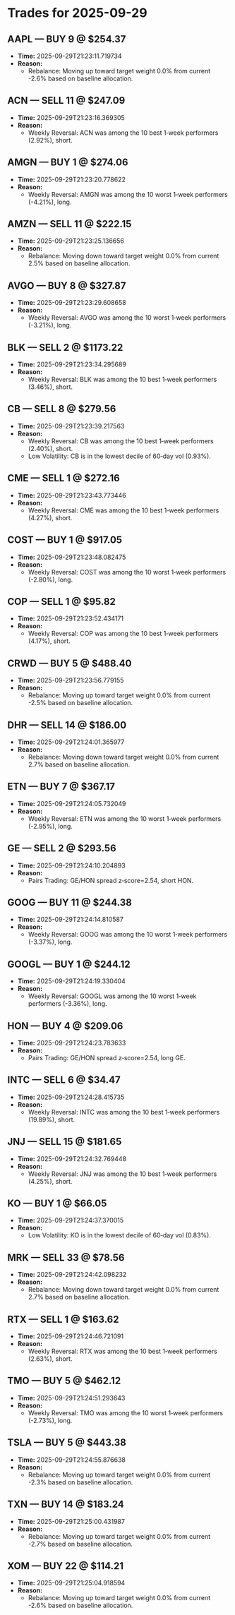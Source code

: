 # Trades for 2025-09-29

## AAPL — BUY 9 @ $254.37
- **Time:** 2025-09-29T21:23:11.719734
- **Reason:**
  - Rebalance: Moving up toward target weight 0.0% from current -2.6% based on baseline allocation.

## ACN — SELL 11 @ $247.09
- **Time:** 2025-09-29T21:23:16.369305
- **Reason:**
  - Weekly Reversal: ACN was among the 10 best 1‑week performers (2.92%), short.

## AMGN — BUY 1 @ $274.06
- **Time:** 2025-09-29T21:23:20.778622
- **Reason:**
  - Weekly Reversal: AMGN was among the 10 worst 1‑week performers (-4.21%), long.

## AMZN — SELL 11 @ $222.15
- **Time:** 2025-09-29T21:23:25.136656
- **Reason:**
  - Rebalance: Moving down toward target weight 0.0% from current 2.5% based on baseline allocation.

## AVGO — BUY 8 @ $327.87
- **Time:** 2025-09-29T21:23:29.608658
- **Reason:**
  - Weekly Reversal: AVGO was among the 10 worst 1‑week performers (-3.21%), long.

## BLK — SELL 2 @ $1173.22
- **Time:** 2025-09-29T21:23:34.295689
- **Reason:**
  - Weekly Reversal: BLK was among the 10 best 1‑week performers (3.46%), short.

## CB — SELL 8 @ $279.56
- **Time:** 2025-09-29T21:23:39.217563
- **Reason:**
  - Weekly Reversal: CB was among the 10 best 1‑week performers (2.40%), short.
  - Low Volatility: CB is in the lowest decile of 60‑day vol (0.93%).

## CME — SELL 1 @ $272.16
- **Time:** 2025-09-29T21:23:43.773446
- **Reason:**
  - Weekly Reversal: CME was among the 10 best 1‑week performers (4.27%), short.

## COST — BUY 1 @ $917.05
- **Time:** 2025-09-29T21:23:48.082475
- **Reason:**
  - Weekly Reversal: COST was among the 10 worst 1‑week performers (-2.80%), long.

## COP — SELL 1 @ $95.82
- **Time:** 2025-09-29T21:23:52.434171
- **Reason:**
  - Weekly Reversal: COP was among the 10 best 1‑week performers (4.17%), short.

## CRWD — BUY 5 @ $488.40
- **Time:** 2025-09-29T21:23:56.779155
- **Reason:**
  - Rebalance: Moving up toward target weight 0.0% from current -2.5% based on baseline allocation.

## DHR — SELL 14 @ $186.00
- **Time:** 2025-09-29T21:24:01.365977
- **Reason:**
  - Rebalance: Moving down toward target weight 0.0% from current 2.7% based on baseline allocation.

## ETN — BUY 7 @ $367.17
- **Time:** 2025-09-29T21:24:05.732049
- **Reason:**
  - Weekly Reversal: ETN was among the 10 worst 1‑week performers (-2.95%), long.

## GE — SELL 2 @ $293.56
- **Time:** 2025-09-29T21:24:10.204893
- **Reason:**
  - Pairs Trading: GE/HON spread z‑score=2.54, short HON.

## GOOG — BUY 11 @ $244.38
- **Time:** 2025-09-29T21:24:14.810587
- **Reason:**
  - Weekly Reversal: GOOG was among the 10 worst 1‑week performers (-3.37%), long.

## GOOGL — BUY 1 @ $244.12
- **Time:** 2025-09-29T21:24:19.330404
- **Reason:**
  - Weekly Reversal: GOOGL was among the 10 worst 1‑week performers (-3.36%), long.

## HON — BUY 4 @ $209.06
- **Time:** 2025-09-29T21:24:23.783633
- **Reason:**
  - Pairs Trading: GE/HON spread z‑score=2.54, long GE.

## INTC — SELL 6 @ $34.47
- **Time:** 2025-09-29T21:24:28.415735
- **Reason:**
  - Weekly Reversal: INTC was among the 10 best 1‑week performers (19.89%), short.

## JNJ — SELL 15 @ $181.65
- **Time:** 2025-09-29T21:24:32.769448
- **Reason:**
  - Weekly Reversal: JNJ was among the 10 best 1‑week performers (4.25%), short.

## KO — BUY 1 @ $66.05
- **Time:** 2025-09-29T21:24:37.370015
- **Reason:**
  - Low Volatility: KO is in the lowest decile of 60‑day vol (0.83%).

## MRK — SELL 33 @ $78.56
- **Time:** 2025-09-29T21:24:42.098232
- **Reason:**
  - Rebalance: Moving down toward target weight 0.0% from current 2.7% based on baseline allocation.

## RTX — SELL 1 @ $163.62
- **Time:** 2025-09-29T21:24:46.721091
- **Reason:**
  - Weekly Reversal: RTX was among the 10 best 1‑week performers (2.63%), short.

## TMO — BUY 5 @ $462.12
- **Time:** 2025-09-29T21:24:51.293643
- **Reason:**
  - Weekly Reversal: TMO was among the 10 worst 1‑week performers (-2.73%), long.

## TSLA — BUY 5 @ $443.38
- **Time:** 2025-09-29T21:24:55.876638
- **Reason:**
  - Rebalance: Moving up toward target weight 0.0% from current -2.3% based on baseline allocation.

## TXN — BUY 14 @ $183.24
- **Time:** 2025-09-29T21:25:00.431987
- **Reason:**
  - Rebalance: Moving up toward target weight 0.0% from current -2.7% based on baseline allocation.

## XOM — BUY 22 @ $114.21
- **Time:** 2025-09-29T21:25:04.918594
- **Reason:**
  - Rebalance: Moving up toward target weight 0.0% from current -2.6% based on baseline allocation.

